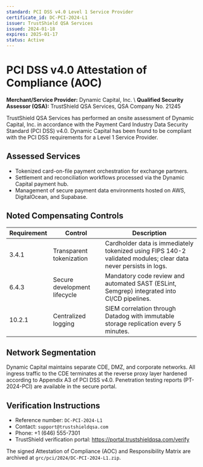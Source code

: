```yaml
---
standard: PCI DSS v4.0 Level 1 Service Provider
certificate_id: DC-PCI-2024-L1
issuer: TrustShield QSA Services
issued: 2024-01-18
expires: 2025-01-17
status: Active
---
```


# PCI DSS v4.0 Attestation of Compliance (AOC)

**Merchant/Service Provider:** Dynamic Capital, Inc. \\ **Qualified Security
Assessor (QSA):** TrustShield QSA Services, QSA Company No. 21245

TrustShield QSA Services has performed an onsite assessment of Dynamic Capital,
Inc. in accordance with the Payment Card Industry Data Security Standard (PCI
DSS) v4.0. Dynamic Capital has been found to be compliant with the PCI DSS
requirements for a Level 1 Service Provider.

## Assessed Services

- Tokenized card-on-file payment orchestration for exchange partners.
- Settlement and reconciliation workflows processed via the Dynamic Capital
  payment hub.
- Management of secure payment data environments hosted on AWS, DigitalOcean,
  and Supabase.

## Noted Compensating Controls

| Requirement | Control                      | Description                                                                                                     |
| ----------- | ---------------------------- | --------------------------------------------------------------------------------------------------------------- |
| 3.4.1       | Transparent tokenization     | Cardholder data is immediately tokenized using FIPS 140-2 validated modules; clear data never persists in logs. |
| 6.4.3       | Secure development lifecycle | Mandatory code review and automated SAST (ESLint, Semgrep) integrated into CI/CD pipelines.                     |
| 10.2.1      | Centralized logging          | SIEM correlation through Datadog with immutable storage replication every 5 minutes.                            |

## Network Segmentation

Dynamic Capital maintains separate CDE, DMZ, and corporate networks. All ingress
traffic to the CDE terminates at the reverse proxy layer hardened according to
Appendix A3 of PCI DSS v4.0. Penetration testing reports (PT-2024-PCI) are
available in the secure portal.

## Verification Instructions

- Reference number: `DC-PCI-2024-L1`
- Contact: `support@trustshieldqsa.com`
- Phone: +1 (646) 555-7301
- TrustShield verification portal: <https://portal.trustshieldqsa.com/verify>

The signed Attestation of Compliance (AOC) and Responsibility Matrix are
archived at `grc/pci/2024/DC-PCI-2024-L1.zip`.
